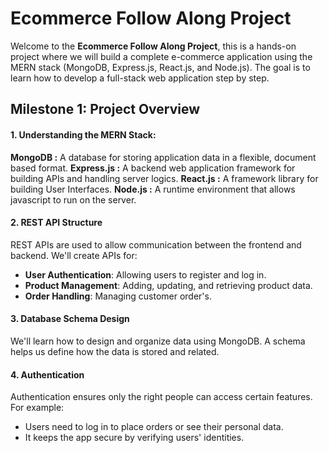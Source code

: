 # Ecommerce Follow Along Project
Welcome to the **Ecommerce Follow Along Project**, this is a hands-on project where we will build a complete e-commerce application using the MERN stack (MongoDB, Express.js, React.js, and Node.js). The goal is to learn how to develop a full-stack web application step by step.


## Milestone 1: Project Overview

#### 1. Understanding the MERN Stack:
 **MongoDB :** A database for storing application data in a flexible, document based format.
 **Express.js :** A backend web application framework for building APIs and handling server logics.
 **React.js :** A framework library for building User Interfaces.
 **Node.js :** A runtime environment that allows javascript to run on the server.

#### 2. REST API Structure
REST APIs are used to allow communication between the frontend and backend.
We'll create APIs for:
- **User Authentication**: Allowing users to register and log in.
- **Product Management**: Adding, updating, and retrieving product data.
- **Order Handling**: Managing customer order's.

#### 3. Database Schema Design
We'll learn how to design and organize data using MongoDB. A schema helps us define how the data is stored and related.


#### 4. Authentication
Authentication ensures only the right people can access certain features. For example:
- Users need to log in to place orders or see their personal data.
- It keeps the app secure by verifying users' identities.